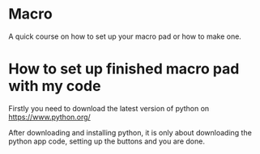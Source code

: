 # Macro
A quick course on how to set up your macro pad or how to make one.

# How to set up finished macro pad with my code			
Firstly you need to download the latest version of python on https://www.python.org/

After downloading and installing python, it is only about downloading the python app code, setting up the buttons and you are done.






